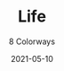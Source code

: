 ---
image_primary: "img/product_main_184_(1)_Life-main.jpg"
image_secondary: "img/colorway_184_instinct.jpg"
description: "Woven%20at%20110%20inches%20wide%2C%20LIFE%20is%20a%20formidable%20addition%20to%20our%20ever%20expanding%20collection%20of%20handsome%20contemporary%20drapery%20textiles%2C%20while%20also%20engineered%20to%20perform%20fittingly%20for%20upholstery.%20LIFE%20is%20underwoven%20with%20a%20slightly%20heathered%20striated%20construction%2C%20then%20further%20supported%20through%20a%20slightly%20perceptible%2C%20overall%20herringbone%20pattern."
tags: 
  - "Textiles"
designer: "Joseph Noble"
href: "https://www.josephnoble.com/collections/life/"
title: "Life"
subtitle: "8 Colorways"
category: "Textiles"
manufacturer: "Joseph Noble"
slug: "/manufacturers/joseph-noble/textiles/joseph-noble-life"
date: "2021-05-10"
---